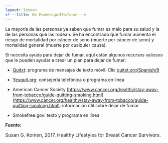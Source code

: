 ```yaml
---
layout: lesson
<!---title: No Fume<sup>19</sup>--->
---
```


La mayoría de las personas ya saben que fumar es malo para su salud y la de las personas que las rodean. Se ha encontrado que fumar aumenta el riesgo de mortalidad por cáncer de seno (muerte por cáncer de seno) y mortalidad general (muerte por cualquier causa).

Si necesita ayuda para dejar de fumar, aquí están algunos recursos valiosos que le pueden ayudar a crear un plan para dejar de fumar:

* [Quitxt](http://quitxt.org/9): programa de mensajes de texto móvil: Clic [quitxt.org/Spanish/9](quitxt.org/Spanish/9)

* [Yesquit.org](https://www.yesquit.org/sp-default.htm):  consejería telefónica o programa en línea 

* American Cancer Society [https://www.cancer.org/healthy/stay-away-from-tobacco/guide-quitting-smoking.html](https://www.cancer.org/healthy/stay-away-from-tobacco/guide-quitting-smoking.html): información útil sobre dejar de fumar

* Smokefree.gov: texto y programa en línea

**Fuente:**

<span style="font-size:15px;">Susan G. Komen, 2017. Healthy Lifestyles for Breast Cancer Survivors.</span>
